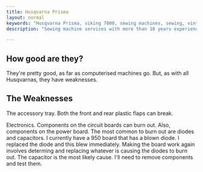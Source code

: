 ```yaml
---
title: Husqvarna Prisma
layout: normal
keywords: "Husqvarna Prisma, viking 7000, sewing machines, sewing, vintage, melbourne"
description: "Sewing machine services with more than 10 years experience based in Melbourne, Australia"

---
```

<div class="container justify-content-center">
<div class="row">
<div class="col-12 mb-1">
<h2>How good are they?</h2>
<p class="has-large-font">
They're pretty good, as far as computerised machines go. But, as with all Husqvarnas, they have weaknesses.
</p>
<h2>The Weaknesses</h2>
<p class="has-large-font">
The accessory tray. Both the front and rear plastic flaps can break.
</p>
<p class="has-large-font">
Electronics. Components on the circuit boards can burn out. Also, components on the power board. The most common to burn out are diodes and capacitors. I currently have a 950 board that has a blown diode. I replaced the diode and this blew immediately. Making the board work again involves determing and replacing whatever is causing the diodes to burn out. The capacitor is the most likely cause. I'll need to remove components and test them.
</p>
</div><!-- end col -->
</div><!-- end row -->
</div><!-- end container -->

